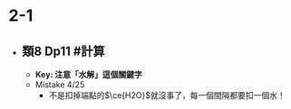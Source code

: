 # 2-1

- ## 類8 Dp11 #計算
	- **Key: 注意「水解」這個關鍵字**
	- Mistake 4/25
		- 不是扣掉端點的$\ce{H2O}$就沒事了，每一個間隔都要扣一個水！